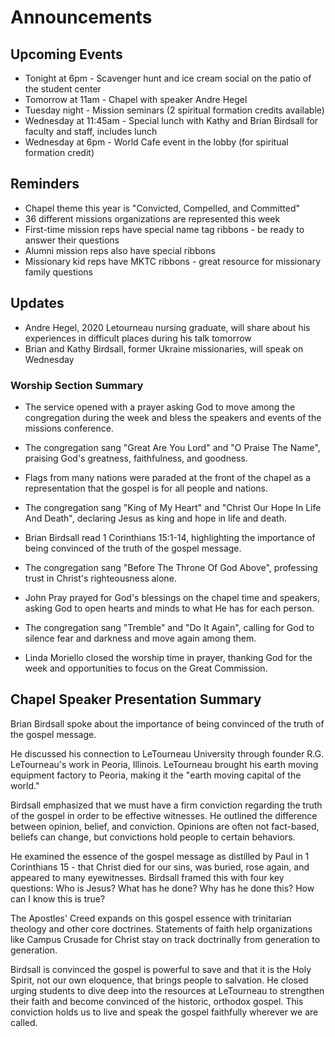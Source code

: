 

# Announcements

## Upcoming Events

- Tonight at 6pm - Scavenger hunt and ice cream social on the patio of the student center
- Tomorrow at 11am - Chapel with speaker Andre Hegel 
- Tuesday night - Mission seminars (2 spiritual formation credits available)
- Wednesday at 11:45am - Special lunch with Kathy and Brian Birdsall for faculty and staff, includes lunch
- Wednesday at 6pm - World Cafe event in the lobby (for spiritual formation credit)

## Reminders

- Chapel theme this year is "Convicted, Compelled, and Committed"
- 36 different missions organizations are represented this week 
- First-time mission reps have special name tag ribbons - be ready to answer their questions
- Alumni mission reps also have special ribbons
- Missionary kid reps have MKTC ribbons - great resource for missionary family questions

## Updates

- Andre Hegel, 2020 Letourneau nursing graduate, will share about his experiences in difficult places during his talk tomorrow
- Brian and Kathy Birdsall, former Ukraine missionaries, will speak on Wednesday 


### Worship Section Summary

- The service opened with a prayer asking God to move among the congregation during the week and bless the speakers and events of the missions conference.

- The congregation sang "Great Are You Lord" and "O Praise The Name", praising God's greatness, faithfulness, and goodness. 

- Flags from many nations were paraded at the front of the chapel as a representation that the gospel is for all people and nations. 

- The congregation sang "King of My Heart" and "Christ Our Hope In Life And Death", declaring Jesus as king and hope in life and death.

- Brian Birdsall read 1 Corinthians 15:1-14, highlighting the importance of being convinced of the truth of the gospel message.

- The congregation sang "Before The Throne Of God Above", professing trust in Christ's righteousness alone.

- John Pray prayed for God's blessings on the chapel time and speakers, asking God to open hearts and minds to what He has for each person.

- The congregation sang "Tremble" and "Do It Again", calling for God to silence fear and darkness and move again among them. 

- Linda Moriello closed the worship time in prayer, thanking God for the week and opportunities to focus on the Great Commission.


## Chapel Speaker Presentation Summary

Brian Birdsall spoke about the importance of being convinced of the truth of the gospel message. 

He discussed his connection to LeTourneau University through founder R.G. LeTourneau's work in Peoria, Illinois. LeTourneau brought his earth moving equipment factory to Peoria, making it the "earth moving capital of the world." 

Birdsall emphasized that we must have a firm conviction regarding the truth of the gospel in order to be effective witnesses. He outlined the difference between opinion, belief, and conviction. Opinions are often not fact-based, beliefs can change, but convictions hold people to certain behaviors.

He examined the essence of the gospel message as distilled by Paul in 1 Corinthians 15 - that Christ died for our sins, was buried, rose again, and appeared to many eyewitnesses. Birdsall framed this with four key questions: Who is Jesus? What has he done? Why has he done this? How can I know this is true? 

The Apostles' Creed expands on this gospel essence with trinitarian theology and other core doctrines. Statements of faith help organizations like Campus Crusade for Christ stay on track doctrinally from generation to generation. 

Birdsall is convinced the gospel is powerful to save and that it is the Holy Spirit, not our own eloquence, that brings people to salvation. He closed urging students to dive deep into the resources at LeTourneau to strengthen their faith and become convinced of the historic, orthodox gospel. This conviction holds us to live and speak the gospel faithfully wherever we are called.